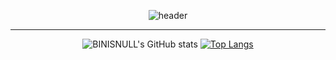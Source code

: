 <div align=center>
  
![header](https://capsule-render.vercel.app/api?type=waving&color=auto&height=280&section=header&text=BINISNULL&fontSize=90&animation=fadeIn&fontAlignY=38&desc=GITHUB%20Profile&descAlignY=51&descAlign=62)
***
![BINISNULL's GitHub stats](https://github-readme-stats.vercel.app/api?username=BINISNULL&theme=onedark&show_icons=true)
[![Top Langs](https://github-readme-stats.vercel.app/api/top-langs/?username=binisnull&layout=compact&theme=onedark)](https://github.com/binisnull/binisnull)

</div>
